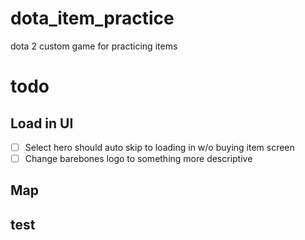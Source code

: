 # dota_item_practice
dota 2 custom game for practicing items

# todo
## Load in UI
- [ ] Select hero should auto skip to loading in w/o buying item screen  
- [ ] Change barebones logo to something more descriptive  
## Map
## test
